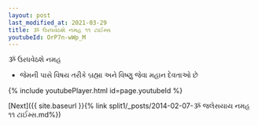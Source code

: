 ```yaml
---
layout: post
last_modified_at: 2021-03-29
title: ૐ ઉરધવેઠશે નમહ ૧૧ ટાઈમ્સ
youtubeId: OrP7n-wWp_M
---
```

 
 
 ૐ ઉરધવેઠશે નમહ  
 
 -  જેમની પાસે વિષય તરીકે બ્રહ્મા અને વિષ્ણુ જેવા મહાન દેવતાઓ છે 
 
  
 
  
 
 
 
 
 
 


{% include youtubePlayer.html id=page.youtubeId %}
 
[Next]({{ site.baseurl }}{% link  split1/_posts/2014-02-07-ૐ જલેસયાય નમહ ૧૧ ટાઈમ્સ.md%})
 
